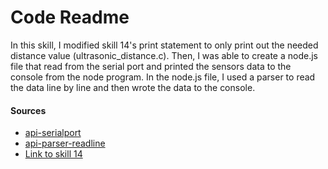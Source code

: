 # Code Readme

In this skill, I modified skill 14's print statement to only print out the needed distance value (ultrasonic_distance.c). Then, I was able to create a node.js file that read from the serial port and printed the sensors data to the console from the node program. In the node.js file, I used a parser to read the data line by line and then wrote the data to the console.

#### Sources
- [api-serialport](https://github.com/serialport/website/blob/master/docs/api-serialport.md)
- [api-parser-readline](https://serialport.io/docs/api-parser-readline)
- [Link to skill 14](https://github.com/BU-EC444/Roque-Lesbeth/tree/master/skills/cluster-2/14/code)
